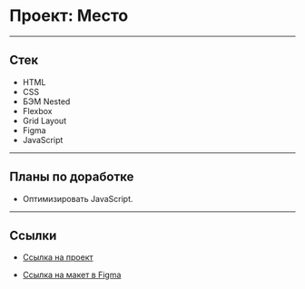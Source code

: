 # Проект: Место
---

## Стек

* HTML
* CSS
* БЭМ Nested
* Flexbox
* Grid Layout
* Figma
* JavaScript
---

## Планы по доработке

* Оптимизировать JavaScript.
----

## Ссылки

* [Ссылка на проект](https://dmitriyimamov.github.io/mesto/index.html)

* [Ссылка на макет в Figma](https://www.figma.com/file/2cn9N9jSkmxD84oJik7xL7/JavaScript.-Sprint-4?node-id=0%3A1)